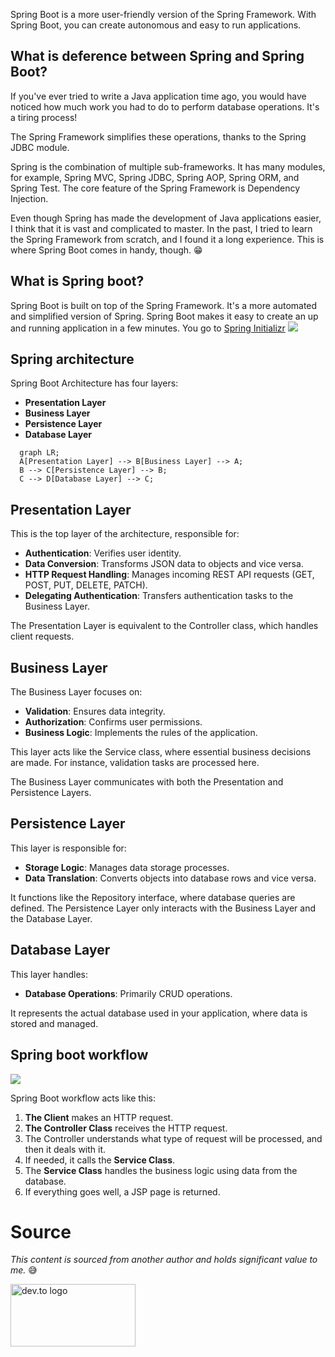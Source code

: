 Spring Boot is a more user-friendly version of the Spring Framework. With Spring Boot, you can create autonomous and easy to run applications.

## What is deference between Spring and Spring Boot?

If you've ever tried to write a Java application time ago, you would have noticed how much work you had to do to perform database operations. It's a tiring process!

The Spring Framework simplifies these operations, thanks to the Spring JDBC module.

Spring is the combination of multiple sub-frameworks. It has many modules, for example, Spring MVC, Spring JDBC, Spring AOP, Spring ORM, and Spring Test. The core feature of the Spring Framework is Dependency Injection.

Even though Spring has made the development of Java applications easier, I think that it is vast and complicated to master. In the past, I tried to learn the Spring Framework from scratch, and I found it a long experience. This is where Spring Boot comes in handy, though. 😁

## What is Spring boot?

Spring Boot is built on top of the Spring Framework. It's a more automated and simplified version of Spring. Spring Boot makes it easy to create an up and running application in a few minutes. You go to [Spring Initializr](https://start.spring.io)
<img src="https://www.springboottutorial.com/images/Spring-Initializr-Web.png"/>

## Spring architecture

Spring Boot Architecture has four layers:

- **Presentation Layer**
- **Business Layer**
- **Persistence Layer**
- **Database Layer**

```mermaid
  graph LR;
  A[Presentation Layer] --> B[Business Layer] --> A;
  B --> C[Persistence Layer] --> B;
  C --> D[Database Layer] --> C;
```

## **Presentation Layer**

This is the top layer of the architecture, responsible for:

- **Authentication**: Verifies user identity.
- **Data Conversion**: Transforms JSON data to objects and vice versa.
- **HTTP Request Handling**: Manages incoming REST API requests (GET, POST, PUT, DELETE, PATCH).
- **Delegating Authentication**: Transfers authentication tasks to the Business Layer.

The Presentation Layer is equivalent to the Controller class, which handles client requests.

## **Business Layer**

The Business Layer focuses on:

- **Validation**: Ensures data integrity.
- **Authorization**: Confirms user permissions.
- **Business Logic**: Implements the rules of the application.

This layer acts like the Service class, where essential business decisions are made. For instance, validation tasks are processed here.

The Business Layer communicates with both the Presentation and Persistence Layers.

## **Persistence Layer**

This layer is responsible for:

- **Storage Logic**: Manages data storage processes.
- **Data Translation**: Converts objects into database rows and vice versa.

It functions like the Repository interface, where database queries are defined. The Persistence Layer only interacts with the Business Layer and the Database Layer.

## **Database Layer**

This layer handles:

- **Database Operations**: Primarily CRUD operations.

It represents the actual database used in your application, where data is stored and managed.

## Spring boot workflow

<img src="https://res.cloudinary.com/practicaldev/image/fetch/s--dyDStoR_--/c_limit%2Cf_auto%2Cfl_progressive%2Cq_auto%2Cw_800/https://cdn.hashnode.com/res/hashnode/image/upload/v1636842342576/7ShwFxJxx.png" />

Spring Boot workflow acts like this:

1. **The Client** makes an HTTP request.
2. **The Controller Class** receives the HTTP request.
3. The Controller understands what type of request will be processed, and then it deals with it.
4. If needed, it calls the **Service Class**.
5. The **Service Class** handles the business logic using data from the database.
6. If everything goes well, a JSP page is returned.

# Source

_This content is sourced from another author and holds significant value to me._ 😅

<a href="https://dev.to/maddy/spring-boot-architecture-547i">
<img src="https://res.cloudinary.com/practicaldev/image/fetch/s--AOunT8g5--/c_limit%2Cf_auto%2Cfl_progressive%2Cq_auto%2Cw_800/https://thepracticaldev.s3.amazonaws.com/i/78hs31fax49uwy6kbxyw.png" alt="dev.to logo" width="200" height="100">
</a>

